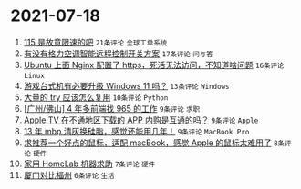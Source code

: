 # 2021-07-18

1. [115 是故意限速的吧](https://www.v2ex.com/t/790160) `21条评论` `全球工单系统`
1. [有没有格力空调智能远程控制开关方案](https://www.v2ex.com/t/790154) `17条评论` `问与答`
1. [Ubuntu 上面 Nginx 配置了 https，死活无法访问，不知道啥问题](https://www.v2ex.com/t/790169) `16条评论` `Linux`
1. [游戏台式机有必要升级 Windows 11 吗？](https://www.v2ex.com/t/790184) `13条评论` `Windows`
1. [大量的 try 应该怎么复用](https://www.v2ex.com/t/790153) `10条评论` `Python`
1. [[广州/佛山] 4 年多前端找 965 的工作](https://www.v2ex.com/t/790175) `9条评论` `求职`
1. [Apple TV 在不通地区下载的 APP 内购是互通的吗？](https://www.v2ex.com/t/790167) `9条评论` `Apple`
1. [13 年 mbp 清灰换硅脂，感觉还能用几年！](https://www.v2ex.com/t/790166) `9条评论` `MacBook Pro`
1. [求推荐一个好点的鼠标，适配 macBook，感觉 Apple 的鼠标太难用了](https://www.v2ex.com/t/790186) `8条评论` `硬件`
1. [家用 HomeLab 机器求助](https://www.v2ex.com/t/790180) `7条评论` `硬件`
1. [厦门对比福州](https://www.v2ex.com/t/790174) `6条评论` `生活`

